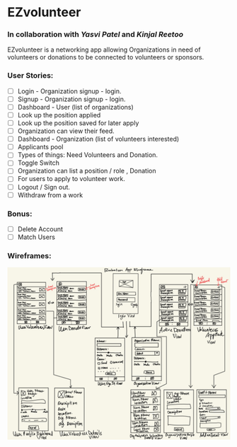# EZvolunteer
### In collaboration with __*Yasvi Patel*__ and __*Kinjal Reetoo*__

EZvolunteer is a networking app allowing Organizations in need of volunteers or donations to be connected to volunteers or sponsors. 

### User Stories:
- [ ] Login - Organization signup - login.
- [ ] Signup - Organization signup - login.
- [ ] Dashboard - User (list of organizations)
- [ ] Look up the position applied
- [ ] Look up the position saved for later apply
- [ ] Organization can view their feed. 
- [ ] Dashboard - Organization (list of volunteers interested)
- [ ] Applicants pool
- [ ] Types of things: Need Volunteers and Donation.
- [ ] Toggle Switch
- [ ] Organization can list a position / role ,  Donation
- [ ] For users to apply to volunteer work.
- [ ] Logout / Sign out. 
- [ ] Withdraw from a work
### Bonus:
- [ ] Delete Account
- [ ] Match Users 

### Wireframes:
<img src="https://github.com/CodePath-Team4/EZvolunteer/blob/master/Wireframe.jpeg" width=800><br>

